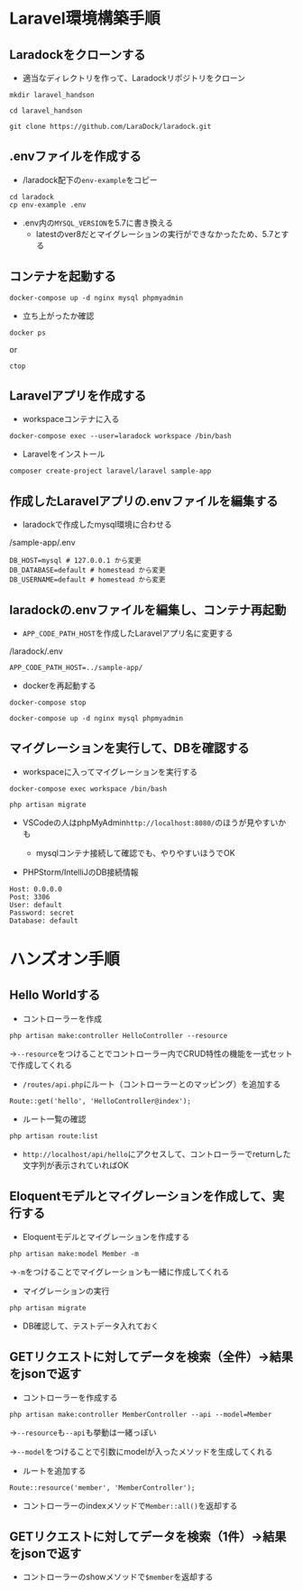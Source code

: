 # Laravel環境構築手順

## Laradockをクローンする
- 適当なディレクトリを作って、Laradockリポジトリをクローン

```
mkdir laravel_handson

cd laravel_handson
```

`git clone https://github.com/LaraDock/laradock.git`

## .envファイルを作成する

- /laradock配下の`env-example`をコピー

```
cd laradock
cp env-example .env
```

- .env内の`MYSQL_VERSION`を5.7に書き換える
    - latestのver8だとマイグレーションの実行ができなかったため、5.7とする

## コンテナを起動する

`docker-compose up -d nginx mysql phpmyadmin`

- 立ち上がったか確認

`docker ps`

or

`ctop`

## Laravelアプリを作成する

- workspaceコンテナに入る

`docker-compose exec --user=laradock workspace /bin/bash`

- Laravelをインストール

`composer create-project laravel/laravel sample-app`

## 作成したLaravelアプリの.envファイルを編集する

- laradockで作成したmysql環境に合わせる

/sample-app/.env
```
DB_HOST=mysql # 127.0.0.1 から変更
DB_DATABASE=default # homestead から変更
DB_USERNAME=default # homestead から変更
```

## laradockの.envファイルを編集し、コンテナ再起動

- `APP_CODE_PATH_HOST`を作成したLaravelアプリ名に変更する

/laradock/.env

`APP_CODE_PATH_HOST=../sample-app/`

- dockerを再起動する

`docker-compose stop`

`docker-compose up -d nginx mysql phpmyadmin`

## マイグレーションを実行して、DBを確認する

- workspaceに入ってマイグレーションを実行する

`docker-compose exec workspace /bin/bash`

`php artisan migrate`

- VSCodeの人はphpMyAdmin`http://localhost:8080/`のほうが見やすいかも

    - mysqlコンテナ接続して確認でも、やりやすいほうでOK

- PHPStorm/IntelliJのDB接続情報
```
Host: 0.0.0.0
Post: 3306
User: default
Password: secret
Database: default
```

# ハンズオン手順

## Hello Worldする

- コントローラーを作成

`php artisan make:controller HelloController --resource`

→`--resource`をつけることでコントローラー内でCRUD特性の機能を一式セットで作成してくれる

- `/routes/api.php`にルート（コントローラーとのマッピング）を追加する

`Route::get('hello', 'HelloController@index');`

- ルート一覧の確認

`php artisan route:list`

- `http://localhost/api/hello`にアクセスして、コントローラーでreturnした文字列が表示されていればOK

## Eloquentモデルとマイグレーションを作成して、実行する

- Eloquentモデルとマイグレーションを作成する

`php artisan make:model Member -m`

→`-m`をつけることでマイグレーションも一緒に作成してくれる

- マイグレーションの実行

 `php artisan migrate`
 
- DB確認して、テストデータ入れておく

## GETリクエストに対してデータを検索（全件）→結果をjsonで返す

- コントローラーを作成する

`php artisan make:controller MemberController --api --model=Member`

→`--resource`も`--api`も挙動は一緒っぽい

→`--model`をつけることで引数にmodelが入ったメソッドを生成してくれる

- ルートを追加する

`Route::resource('member', 'MemberController');`

- コントローラーのindexメソッドで`Member::all()`を返却する

## GETリクエストに対してデータを検索（1件）→結果をjsonで返す

- コントローラーのshowメソッドで`$member`を返却する



